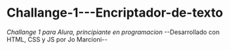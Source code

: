 # Challange-1---Encriptador-de-texto
 *Challange 1 para Alura, principiante en programacion*
 --Desarrollado con HTML, CSS y JS  por Jo Marcioni--
 
